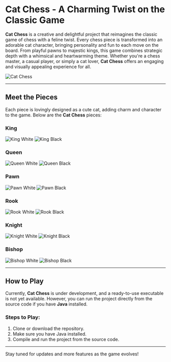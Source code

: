 # Cat Chess - A Charming Twist on the Classic Game

**Cat Chess** is a creative and delightful project that reimagines the classic game of chess with a feline twist. Every chess piece is transformed into an adorable cat character, bringing personality and fun to each move on the board. From playful pawns to majestic kings, this game combines strategic depth with a whimsical and heartwarming theme. Whether you're a chess master, a casual player, or simply a cat lover, **Cat Chess** offers an engaging and visually appealing experience for all.

![Cat Chess](https://github.com/user-attachments/assets/aa705616-4d50-4c1b-b549-6baf0d773f83)

---

## Meet the Pieces

Each piece is lovingly designed as a cute cat, adding charm and character to the game. Below are the **Cat Chess** pieces:

### **King**
![King White](https://github.com/user-attachments/assets/3a7ad276-bb30-41d6-bb18-9d451529c91d) ![King Black](https://github.com/user-attachments/assets/af1c3009-9494-4f85-b214-8fc7b703cffc)

### **Queen**
![Queen White](https://github.com/user-attachments/assets/59c17af2-f6e6-4da1-b79b-fda751524e09) ![Queen Black](https://github.com/user-attachments/assets/0d0f6587-133a-4b61-ba9f-5e1a92dfb722)

### **Pawn**
![Pawn White](https://github.com/user-attachments/assets/d7e92a95-0047-4ae4-9c3b-d5473520468c) ![Pawn Black](https://github.com/user-attachments/assets/56ae6ffa-d384-4388-b6d0-2eab8c2c475e)

### **Rook**
![Rook White](https://github.com/user-attachments/assets/7b9513ad-b114-450f-befd-d50e441e6dac) ![Rook Black](https://github.com/user-attachments/assets/55d81aa8-1e48-4da6-af2e-163541dddd67)

### **Knight**
![Knight White](https://github.com/user-attachments/assets/7e8c1ee2-03ea-4664-8353-6db216b77d2a) ![Knight Black](https://github.com/user-attachments/assets/165b17ec-97bd-45e9-9d6a-a0dbcedcbc44)

### **Bishop**
![Bishop White](https://github.com/user-attachments/assets/2aad4c52-3c31-4d53-919d-0e0c288e1bd1) ![Bishop Black](https://github.com/user-attachments/assets/e829f62d-53fe-41b3-bd44-89904150b55d)

---

## How to Play

Currently, **Cat Chess** is under development, and a ready-to-use executable is not yet available. However, you can run the project directly from the source code if you have **Java** installed.

### Steps to Play:
1. Clone or download the repository.
2. Make sure you have Java installed.
3. Compile and run the project from the source code.

---

Stay tuned for updates and more features as the game evolves!

